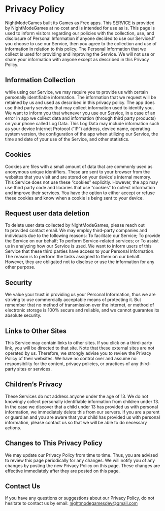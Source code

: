 # Privacy Policy 
NightModeGames built its Games as Free apps. This SERVICE is provided by NightModeGames at no cost and 
is intended for use as is. This page is used to inform visitors regarding our policies with the collection,
use, and disclosure of Personal Information if anyone decided to use our Service.If you choose to use our
Service, then you agree to the collection and use of information in relation to this policy. The Personal
Information that we collect is used for providing and improving the Service. We will not use or share your
information with anyone except as described in this Privacy Policy.

## Information Collection
while using our Service, we may require you to provide us with certain personally identifiable information. The information that we request will be retained by us and used as described in this privacy policy. The app does use third party services that may collect information used to identify you. We want to inform you that whenever you use our Service, in a case of an error in app we collect data and information (through third party products) on your phone called Log Data. This Log Data may include information such as your device Internet Protocol (“IP”) address, device name, operating system version, the configuration of the app when utilizing our Service, the time and date of your use of the Service, and other statistics.

## Cookies
Cookies are files with a small amount of data that are commonly used as anonymous unique identifiers. These are sent to your browser from the websites that you visit and are stored on your device's internal memory. This Service does not use these “cookies” explicitly. However, the app may use third party code and libraries that use “cookies” to collect information and improve their services. You have the option to either accept or refuse these cookies and know when a cookie is being sent to your device. 

## Request user data deletion
To delete user data collected by NightModeGames, please reach out to provided contact email. We may employ third-party companies and individuals due to the following reasons: To facilitate our Service; To provide the Service on our behalf; To perform Service-related services; or To assist us in analyzing how our Service is used. We want to inform users of this Service that these third parties have access to your Personal Information. The reason is to perform the tasks assigned to them on our behalf. However, they are obligated not to disclose or use the information for any other purpose. 

## Security
We value your trust in providing us your Personal Information, thus we are striving to use commercially acceptable means of protecting it. But remember that no method of transmission over the internet, or method of electronic storage is 100% secure and reliable, and we cannot guarantee its absolute security.

## Links to Other Sites
This Service may contain links to other sites. If you click on a third-party link, you will be directed to that site. Note that these external sites are not operated by us. Therefore, we strongly advise you to review the Privacy Policy of their websites. We have no control over and assume no responsibility for the content, privacy policies, or practices of any third-party sites or services. 

## Children’s Privacy
These Services do not address anyone under the age of 13. We do not knowingly collect personally identifiable information from children under 13. In the case we discover that a child under 13 has provided us with personal information, we immediately delete this from our servers. If you are a parent or guardian and you are aware that your child has provided us with personal information, please contact us so that we will be able to do necessary actions. 

## Changes to This Privacy Policy
We may update our Privacy Policy from time to time. Thus, you are advised to review this page periodically for any changes. We will notify you of any changes by posting the new Privacy Policy on this page. These changes are effective immediately after they are posted on this page. 

## Contact Us
If you have any questions or suggestions about our Privacy Policy, do not hesitate to contact us by email: nightmodegamesdev@gmail.com
